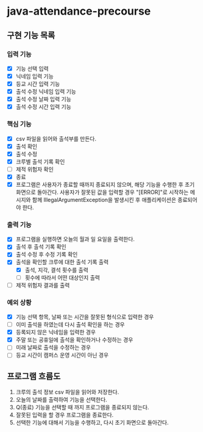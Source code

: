 # java-attendance-precourse

## 구현 기능 목록

### 입력 기능

- [x] 기능 선택 입력
- [x] 닉네임 입력 기능
- [x] 등교 시간 입력 기능
- [x] 출석 수정 닉네임 입력 기능
- [x] 출석 수정 날짜 입력 기능
- [x] 출석 수정 시간 입력 기능

### 핵심 기능

- [x] csv 파일을 읽어와 출석부를 만든다.
- [x] 출석 확인
- [x] 출석 수정
- [x] 크루별 출석 기록 확인
- [ ] 제적 위험자 확인
- [x] 종료
- [x] 프로그램은 사용자가 종료할 때까지 종료되지 않으며, 해당 기능을 수행한 후 초기 화면으로 돌아간다.
  사용자가 잘못된 값을 입력할 경우 "[ERROR]"로 시작하는 메시지와 함께 IllegalArgumentException을 발생시킨 후 애플리케이션은 종료되어야 한다.

### 출력 기능

- [x] 프로그램을 실행하면 오늘의 월과 일 요일을 출력한다.
- [x] 출석 후 출석 기록 확인
- [x] 출석 수정 후 수정 기록 확인
- [x] 출석을 확인할 크루에 대한 출석 기록 출력
    - [x] 출석, 지각, 결석 횟수를 출력
    - [ ] 횟수에 따라서 어떤 대상인지 출력
- [ ] 제적 위험자 결과를 출력

### 예외 상황

- [x] 기능 선택 항목, 날짜 또는 시간을 잘못된 형식으로 입력한 경우
- [ ] 이미 출석을 하였는데 다시 출석 확인을 하는 경우
- [x] 등록되지 않은 닉네임을 입력한 경우
- [x] 주말 또는 공휴일에 출석을 확인하거나 수정하는 경우
- [ ] 미래 날짜로 출석을 수정하는 경우
- [ ] 등교 시간이 캠퍼스 운영 시간이 아닌 경우

## 프로그램 흐름도

1. 크루의 출석 정보 csv 파일을 읽어와 저장한다.
2. 오늘의 날짜를 출력하여 기능을 선택한다.
3. Q(종료) 기능을 선택할 때 까지 프로그램을 종료되지 않는다.
3. 잘못된 입력을 할 경우 프로그램을 종료한다.
4. 선택한 기능에 대해서 기능을 수행하고, 다시 초기 화면으로 돌아간다.
